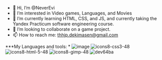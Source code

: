 
- 👋 Hi, I’m @NeverEvi
- 👀 I’m interested in Video games, Languages, and Movies
- 🌱 I’m currently learning HTML, CSS, and JS, and currently taking the Yandex Practicum software engineering course.
- 💞️ I’m looking to collaborate on a game project.
- 📫 How to reach me: thhjp.dekimasen@gmail.com

***My Languages and tools:
*
![image](https://user-images.githubusercontent.com/113251601/199762720-0f535975-3418-4deb-b71d-3de6d4d0a215.png)
![icons8-css3-48](https://user-images.githubusercontent.com/113251601/199764095-a747ba65-3143-4dc4-8e46-83afe005a117.png)
![icons8-html-5-48](https://user-images.githubusercontent.com/113251601/199764944-9a9cf7b9-98f3-4378-8af6-c4b4f5fca5d2.png)
![icons8-gimp-48](https://user-images.githubusercontent.com/113251601/199765202-053bc301-c08b-4a5a-ba90-bf607e5d6281.png)
![dev64ba](https://user-images.githubusercontent.com/113251601/199766991-c12521e5-d055-4734-b623-c1a50eaa1a9f.png)





<!---
NeverEvi/NeverEvi is a ✨ special ✨ repository because its `README.md` (this file) appears on your GitHub profile.
You can click the Preview link to take a look at your changes.
--->
